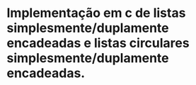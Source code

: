 # Implementação em c de listas simplesmente/duplamente encadeadas e listas circulares simplesmente/duplamente encadeadas.
